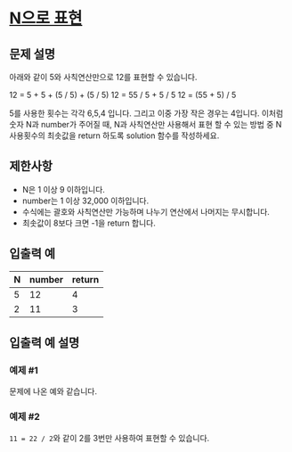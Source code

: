 # [N으로 표현](https://school.programmers.co.kr/learn/courses/30/lessons/42895)

## 문제 설명

아래와 같이 5와 사칙연산만으로 12를 표현할 수 있습니다.

12 = 5 + 5 + (5 / 5) + (5 / 5)
12 = 55 / 5 + 5 / 5
12 = (55 + 5) / 5

5를 사용한 횟수는 각각 6,5,4 입니다. 그리고 이중 가장 작은 경우는 4입니다.
이처럼 숫자 N과 number가 주어질 때, N과 사칙연산만 사용해서 표현 할 수 있는 방법 중 N 사용횟수의 최솟값을 return 하도록 solution 함수를 작성하세요.

## 제한사항

- N은 1 이상 9 이하입니다.
- number는 1 이상 32,000 이하입니다.
- 수식에는 괄호와 사칙연산만 가능하며 나누기 연산에서 나머지는 무시합니다.
- 최솟값이 8보다 크면 -1을 return 합니다.

## 입출력 예

| N   | number | return |
| --- | ------ | ------ |
| 5   | 12     | 4      |
| 2   | 11     | 3      |

## 입출력 예 설명

### 예제 #1

문제에 나온 예와 같습니다.

### 예제 #2

`11 = 22 / 2`와 같이 2를 3번만 사용하여 표현할 수 있습니다.
